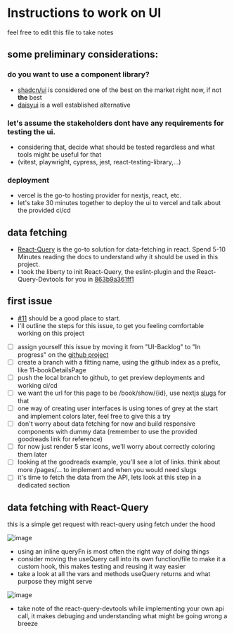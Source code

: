 # Instructions to work on UI

feel free to edit this file to take notes

## some preliminary considerations:

### do you want to use a component library?

- [shadcn/ui](https://ui.shadcn.com/) is considered one of the best on the market right now, if not **the** best
- [daisyui](https://daisyui.com/) is a well established alternative

### let's assume the stakeholders dont have any requirements for testing the ui.

- considering that, decide what should be tested regardless and what tools might be useful for that
- (vitest, playwright, cypress, jest, react-testing-library,...)

### deployment

- vercel is the go-to hosting provider for nextjs, react, etc.
- let's take 30 minutes together to deploy the ui to vercel and talk about the provided ci/cd

## data fetching

- [React-Query](https://tanstack.com/query/latest) is the go-to solution for data-fetching in react.
  Spend 5-10 Minutes reading the docs to understand why it should be used in this project.
- I took the liberty to init React-Query, the eslint-plugin and the React-Query-Devtools for you in [863b9a361ff1](https://github.com/svenrisse/bookshelf/commit/863b9a361ff1cf3465ec72e37d21cc53ac810369)

## first issue

- [#11](https://github.com/svenrisse/bookshelf/issues/11) should be a good place to start.
- I'll outline the steps for this issue, to get you feeling comfortable working on this project

- [ ] assign yourself this issue by moving it from "UI-Backlog" to "In progress" on the [github project](https://github.com/users/svenrisse/projects/3/views/1)
- [ ] create a branch with a fitting name, using the github index as a prefix, like 11-bookDetailsPage
- [ ] push the local branch to github, to get preview deployments and working ci/cd
- [ ] we want the url for this page to be /book/show/{id}, use nextjs [slugs](https://nextjs.org/docs/pages/building-your-application/routing/dynamic-routes) for that
- [ ] one way of creating user interfaces is using tones of grey at the start and implement colors later, feel free to give this a try
- [ ] don't worry about data fetching for now and build responsive components with dummy data (remember to use the provided goodreads link for reference)
- [ ] for now just render 5 star icons, we'll worry about correctly coloring them later
- [ ] looking at the goodreads example, you'll see a lot of links. think about more /pages/... to implement and when you would need slugs
- [ ] it's time to fetch the data from the API, lets look at this step in a dedicated section

## data fetching with React-Query

this is a simple get request with react-query using fetch under the hood

![image](https://github.com/svenrisse/bookshelf/assets/89209935/48cb2147-2259-4b34-8f62-abf54fb85d49)

- using an inline queryFn is most often the right way of doing things
- consider moving the useQuery call into its own function/file to make it a custom hook, this makes testing and reusing it way easier
- take a look at all the vars and methods useQuery returns and what purpose they might serve

![image](https://res.cloudinary.com/practicaldev/image/fetch/s--h_E-Gwvm--/c_limit%2Cf_auto%2Cfl_progressive%2Cq_auto%2Cw_800/https://cdn.hashnode.com/res/hashnode/image/upload/v1643349189447/XLfQFf761.png)

- take note of the react-query-devtools while implementing your own api call, it makes debuging and understanding what might be going wrong a breeze
